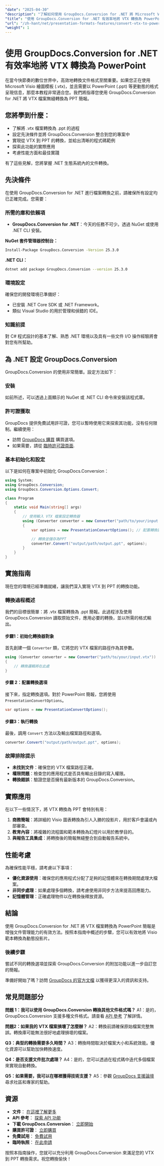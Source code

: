 ```yaml
---
"date": "2025-04-30"
"description": "了解如何使用 GroupDocs.Conversion for .NET 將 Microsoft Visio 繪圖範本 (.vtx) 轉換為動態 PowerPoint 簡報。請按照我們的逐步指南進行操作。"
"title": "使用 GroupDocs.Conversion for .NET 有效率地將 VTX 轉換為 PowerPoint"
"url": "/zh-hant/net/presentation-formats-features/convert-vtx-to-powerpoint-groupdocs-dotnet/"
"weight": 1
---
```


# 使用 GroupDocs.Conversion for .NET 有效率地將 VTX 轉換為 PowerPoint

在當今快節奏的數位世界中，高效地轉換文件格式至關重要。如果您正在使用 Microsoft Visio 繪圖模板 (.vtx)，並且需要以 PowerPoint (.ppt) 等更動態的格式呈現信息，那麼本教程非常適合您。我們將指導您使用 GroupDocs.Conversion for .NET 將 VTX 檔案無縫轉換為 PPT 簡報。

## 您將學到什麼：

- 了解將 .vtx 檔案轉換為 .ppt 的過程
- 設定先決條件並將 GroupDocs.Conversion 整合到您的專案中
- 實現從 VTX 到 PPT 的轉換，並給出清晰的程式碼範例
- 探索此功能的實際應用
- 考慮性能方面和最佳實踐

有了這些見解，您將掌握 .NET 生態系統內的文件轉換。

## 先決條件

在使用 GroupDocs.Conversion for .NET 進行檔案轉換之前，請確保所有設定均已正確完成。您需要：

### 所需的庫和依賴項

- **GroupDocs.Conversion for .NET**：今天的任務不可少。透過 NuGet 或使用 .NET CLI 安裝。
  
**NuGet 套件管理器控制台：**
```bash
Install-Package GroupDocs.Conversion -Version 25.3.0
```

**.NET CLI：**
```bash
dotnet add package GroupDocs.Conversion --version 25.3.0
```

### 環境設定

確保您的開發環境已準備好：
- 已安裝 .NET Core SDK 或 .NET Framework。
- 類似 Visual Studio 的用於管理和偵錯的 IDE。

### 知識前提

對 C# 程式設計的基本了解、熟悉 .NET 環境以及具有一些文件 I/O 操作經驗將會對您有所幫助。

## 為 .NET 設定 GroupDocs.Conversion

GroupDocs.Conversion 的使用非常簡單。設定方法如下：

### 安裝

如前所述，可以透過上面顯示的 NuGet 或 .NET CLI 命令來安裝該程式庫。

### 許可證獲取

GroupDocs 提供免費試用許可證，您可以暫時使用它來探索其功能，沒有任何限制。繼續使用：
- 訪問 [GroupDocs 購買](https://purchase.groupdocs.com/buy) 購買選項。
- 如果需要，請從 [臨時許可證頁面](https://purchase。groupdocs.com/temporary-license/).

### 基本初始化和設定

以下是如何在專案中初始化 GroupDocs.Conversion：

```csharp
using System;
using GroupDocs.Conversion;
using GroupDocs.Conversion.Options.Convert;

class Program
{
    static void Main(string[] args)
    {
        // 使用輸入 VTX 檔案設定轉換器
        using (Converter converter = new Converter("path/to/your/input.vtx"))
        {
            var options = new PresentationConvertOptions(); // 配置轉換設定

            // 轉換並儲存為PPT
            converter.Convert("output/path/output.ppt", options);
        }
    }
}
```

## 實施指南

現在您的環境已經準備就緒，讓我們深入實現 VTX 到 PPT 的轉換功能。

### 轉換過程概述

我們的目標很簡單：將 .vtx 檔案轉換為 .ppt 簡報。此過程涉及使用 GroupDocs.Conversion 讀取原始文件，應用必要的轉換，並以所需的格式輸出。

#### 步驟1：初始化轉換器對象
首先創建一個 `Converter` 類，它將您的 VTX 檔案的路徑作為其參數。

```csharp
using (Converter converter = new Converter("path/to/your/input.vtx"))
{
    // 轉換邏輯將在此處
}
```

#### 步驟 2：配置轉換選項
接下來，指定轉換選項。對於 PowerPoint 簡報，您將使用 `PresentationConvertOptions`。

```csharp
var options = new PresentationConvertOptions();
```

#### 步驟3：執行轉換
最後，調用 `Convert` 方法以及輸出檔案路徑和選項。

```csharp
converter.Convert("output/path/output.ppt", options);
```

### 故障排除提示

- **未找到文件**：確保您的 VTX 檔案路徑正確。
- **權限問題**：檢查您的應用程式是否具有輸出目錄的寫入權限。
- **轉換錯誤**：驗證您是否擁有最新版本的 GroupDocs.Conversion。

## 實際應用

在以下一些情況下，將 VTX 轉換為 PPT 會特別有用：

1. **商務簡報**：將詳細的 Visio 圖表轉換為引人入勝的投影片，用於客戶會議或內部審查。
2. **教育內容**：將複雜的流程圖和範本轉換為幻燈片以用於教學目的。
3. **與報告工具集成**：將轉換後的簡報無縫整合到自動報告系統中。

## 性能考慮

為確保性能平穩，請考慮以下事項：

- **優化資源使用**：確保您的應用程式分配了足夠的記憶體來在轉換期間處理大檔案。
- **非同步處理**：如果處理多個轉換，請考慮使用非同步方法來提高回應能力。
- **記憶體管理**：正確處理物件以在轉換後釋放資源。

## 結論

使用 GroupDocs.Conversion for .NET 將 VTX 檔案轉換為 PowerPoint 簡報是增強文件管理能力的有效方法。按照本指南中概述的步驟，您可以有效地將 Visio 範本轉換為動態投影片。

### 後續步驟

嘗試不同的轉換選項並探索 GroupDocs.Conversion 的附加功能以進一步自訂您的簡報。

準備好開始了嗎？訪問 [GroupDocs 的官方文檔](https://docs.groupdocs.com/conversion/net/) 以獲得更深入的資訊和支持。

## 常見問題部分

**問題 1：我可以使用 GroupDocs.Conversion 轉換其他文件格式嗎？**
A1：是的，GroupDocs.Conversion 支援多種文件格式。請查看 [API 參考](https://reference.groupdocs.com/conversion/net/) 了解詳情。

**問題2：如果我的 VTX 檔案損壞了怎麼辦？**
A2：轉換前請確保原始檔案完整無誤。轉換庫可能無法很好地處理損壞的檔案。

**Q3：典型的轉換需要多久時間？**
A3：轉換時間取決於檔案大小和系統效能。優化資源可以幫助加快轉換速度。

**Q4：是否支援文件批次處理？**
A4：是的，您可以透過在程式碼中迭代多個檔案來實現自動轉換。

**Q5：如果需要，我可以在哪裡獲得技術支援？**
A5：參觀 [GroupDocs 支援論壇](https://forum.groupdocs.com/c/conversion/10) 尋求社區和專家的幫助。

## 資源

- **文件**： [在這裡了解更多](https://docs.groupdocs.com/conversion/net/)
- **API 參考**： [探索 API 功能](https://reference.groupdocs.com/conversion/net/)
- **下載 GroupDocs.Conversion**： [立即開始](https://releases.groupdocs.com/conversion/net/)
- **購買許可證**： [立即購買](https://purchase.groupdocs.com/buy)
- **免費試用**： [免費試用](https://releases.groupdocs.com/conversion/net/)
- **臨時執照**： [在此申請](https://purchase.groupdocs.com/temporary-license/)

按照本指南操作，您就可以充分利用 GroupDocs.Conversion 來滿足您的 VTX 到 PPT 轉換需求。祝您轉換愉快！